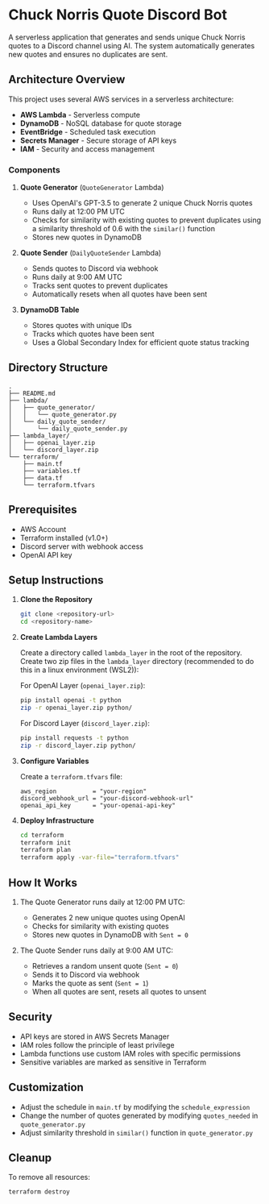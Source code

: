 # Chuck Norris Quote Discord Bot

A serverless application that generates and sends unique Chuck Norris quotes to a Discord channel using AI. The system automatically generates new quotes and ensures no duplicates are sent.

## Architecture Overview

This project uses several AWS services in a serverless architecture:

- **AWS Lambda** - Serverless compute
- **DynamoDB** - NoSQL database for quote storage
- **EventBridge** - Scheduled task execution
- **Secrets Manager** - Secure storage of API keys
- **IAM** - Security and access management

### Components

1. **Quote Generator** (`QuoteGenerator` Lambda)
   - Uses OpenAI's GPT-3.5 to generate 2 unique Chuck Norris quotes
   - Runs daily at 12:00 PM UTC
   - Checks for similarity with existing quotes to prevent duplicates using a similarity threshold of 0.6 with the `similar()` function
   - Stores new quotes in DynamoDB

2. **Quote Sender** (`DailyQuoteSender` Lambda)
   - Sends quotes to Discord via webhook
   - Runs daily at 9:00 AM UTC
   - Tracks sent quotes to prevent duplicates
   - Automatically resets when all quotes have been sent

3. **DynamoDB Table**
   - Stores quotes with unique IDs
   - Tracks which quotes have been sent
   - Uses a Global Secondary Index for efficient quote status tracking

## Directory Structure

```
.
├── README.md
├── lambda/
│   ├── quote_generator/
│   │   └── quote_generator.py
│   └── daily_quote_sender/
│       └── daily_quote_sender.py
├── lambda_layer/
│   ├── openai_layer.zip
│   └── discord_layer.zip
└── terraform/
    ├── main.tf
    ├── variables.tf
    ├── data.tf
    └── terraform.tfvars
```

## Prerequisites

- AWS Account
- Terraform installed (v1.0+)
- Discord server with webhook access
- OpenAI API key

## Setup Instructions

1. **Clone the Repository**
   ```bash
   git clone <repository-url>
   cd <repository-name>
   ```

2. **Create Lambda Layers**
   
   Create a directory called `lambda_layer` in the root of the repository.
   Create two zip files in the `lambda_layer` directory (recommended to do this in a linux environment (WSL2)):
   
   For OpenAI Layer (`openai_layer.zip`):
   ```bash
   pip install openai -t python
   zip -r openai_layer.zip python/
   ```

   For Discord Layer (`discord_layer.zip`):
   ```bash
   pip install requests -t python
   zip -r discord_layer.zip python/
   ```

3. **Configure Variables**
   
   Create a `terraform.tfvars` file:
   ```hcl
   aws_region          = "your-region"
   discord_webhook_url = "your-discord-webhook-url"
   openai_api_key      = "your-openai-api-key"
   ```

4. **Deploy Infrastructure**
   ```bash
   cd terraform
   terraform init
   terraform plan
   terraform apply -var-file="terraform.tfvars"
   ```

## How It Works

1. The Quote Generator runs daily at 12:00 PM UTC:
   - Generates 2 new unique quotes using OpenAI
   - Checks for similarity with existing quotes
   - Stores new quotes in DynamoDB with `Sent = 0`

2. The Quote Sender runs daily at 9:00 AM UTC:
   - Retrieves a random unsent quote (`Sent = 0`)
   - Sends it to Discord via webhook
   - Marks the quote as sent (`Sent = 1`)
   - When all quotes are sent, resets all quotes to unsent

## Security

- API keys are stored in AWS Secrets Manager
- IAM roles follow the principle of least privilege
- Lambda functions use custom IAM roles with specific permissions
- Sensitive variables are marked as sensitive in Terraform

## Customization

- Adjust the schedule in `main.tf` by modifying the `schedule_expression`
- Change the number of quotes generated by modifying `quotes_needed` in `quote_generator.py`
- Adjust similarity threshold in `similar()` function in `quote_generator.py`

## Cleanup

To remove all resources:
```bash
terraform destroy
```

